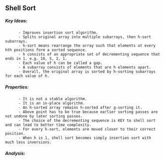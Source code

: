 ## Shell Sort
  ##### Key Ideas:
	      - Improves insertion sort algorithm.
	      - Splits original array into multiple subarrays, then h-sort subarrays.
	      - h-sort means rearrange the array such that elements at every hth positions form a sorted sequence.
	      - h consists of an appropriate set of decrementing sequence that ends in 1. e.g. 10, 5, 2, 1.
	      - Each value of h can be called a gap.
	      - A subarray consists of elements that are h elements apart.
	      - Overall, the original array is sorted by h-sorting subarrays for each value of h.
	      
  ##### Properties:
	      - It is not a stable algorithm.
	      - It is an in-place algorithm.
	      - An h-sorted array remains h-sorted after g-sorting it.
	      - Above point has to be true because earlier sorting passes are not undone by later sorting passes.
	      - The choice of the decrementing sequence is KEY to shell sort and can lead to better time complexity. 
	      - For every h-sort, elements are moved closer to their correct position.
	      - When h is 1, shell sort becomes simply insertion sort with much less inversions.
        
  ##### Analysis:
